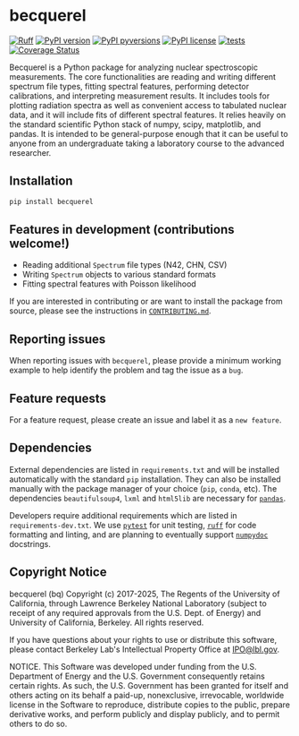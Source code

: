 # becquerel

[![Ruff](https://img.shields.io/endpoint?url=https://raw.githubusercontent.com/astral-sh/ruff/main/assets/badge/v2.json)](https://github.com/astral-sh/ruff)
[![PyPI version](https://img.shields.io/pypi/v/becquerel.svg)](https://pypi.org/project/becquerel)
[![PyPI pyversions](https://img.shields.io/pypi/pyversions/becquerel.svg)](https://pypi.org/project/becquerel)
[![PyPI license](https://img.shields.io/pypi/l/becquerel.svg)](https://pypi.python.org/project/becquerel)
[![tests](https://github.com/lbl-anp/becquerel/actions/workflows/tests.yaml/badge.svg?branch=)](https://github.com/lbl-anp/becquerel/actions/workflows/tests.yaml)
[![Coverage Status](https://coveralls.io/repos/github/lbl-anp/becquerel/badge.svg?branch=main)](https://coveralls.io/github/lbl-anp/becquerel?branch=main)

Becquerel is a Python package for analyzing nuclear spectroscopic
measurements. The core functionalities are reading and writing different
spectrum file types, fitting spectral features, performing detector
calibrations, and interpreting measurement results. It includes tools for
plotting radiation spectra as well as convenient access to tabulated nuclear
data, and it will include fits of different spectral features. It relies
heavily on the standard scientific Python stack of numpy, scipy, matplotlib,
and pandas. It is intended to be general-purpose enough that it can be useful
to anyone from an undergraduate taking a laboratory course to the advanced
researcher.

## Installation

```bash
pip install becquerel
```

## Features in development (contributions welcome!)

- Reading additional `Spectrum` file types (N42, CHN, CSV)
- Writing `Spectrum` objects to various standard formats
- Fitting spectral features with Poisson likelihood

If you are interested in contributing or are want to install the package from
source, please see the instructions in [`CONTRIBUTING.md`](./CONTRIBUTING.md).

## Reporting issues

When reporting issues with `becquerel`, please provide a minimum working example
to help identify the problem and tag the issue as a `bug`.

## Feature requests

For a feature request, please create an issue and label it as a `new feature`.

## Dependencies

External dependencies are listed in `requirements.txt` and will be installed
automatically with the standard `pip` installation. They can also be installed
manually with the package manager of your choice (`pip`, `conda`, etc).
The dependencies `beautifulsoup4`, `lxml` and `html5lib` are necessary for
[`pandas`][1].

Developers require additional requirements which are listed in
`requirements-dev.txt`. We use [`pytest`][2] for unit testing, [`ruff`][3] for
code formatting and linting, and are planning to eventually support
[`numpydoc`][4] docstrings.

[1]: https://pandas.pydata.org/pandas-docs/stable/install.html#dependencies
[2]: https://docs.pytest.org/en/latest/
[3]: https://docs.astral.sh/ruff/
[4]: https://numpydoc.readthedocs.io/en/latest/format.html

## Copyright Notice

becquerel (bq) Copyright (c) 2017-2025, The Regents of the University of
California, through Lawrence Berkeley National Laboratory (subject to receipt
of any required approvals from the U.S. Dept. of Energy) and University of
California, Berkeley. All rights reserved.

If you have questions about your rights to use or distribute this software,
please contact Berkeley Lab's Intellectual Property Office at
IPO@lbl.gov.

NOTICE. This Software was developed under funding from the U.S. Department
of Energy and the U.S. Government consequently retains certain rights. As
such, the U.S. Government has been granted for itself and others acting on
its behalf a paid-up, nonexclusive, irrevocable, worldwide license in the
Software to reproduce, distribute copies to the public, prepare derivative
works, and perform publicly and display publicly, and to permit others to do so.
